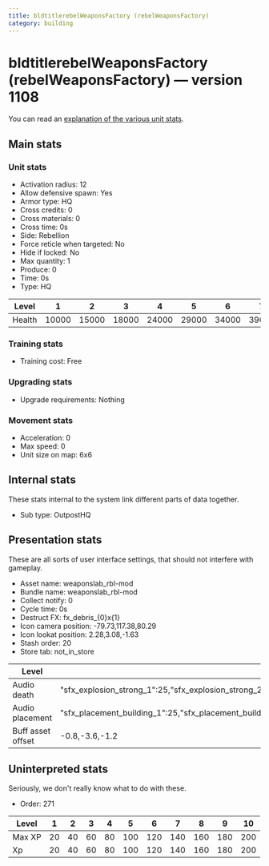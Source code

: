 ```yaml
---
title: bldtitlerebelWeaponsFactory (rebelWeaponsFactory)
category: building
---
```


# bldtitlerebelWeaponsFactory (rebelWeaponsFactory) — version 1108

You can read an [explanation  of the various unit stats](unitexplained.md).

## Main stats

### Unit stats

  * Activation radius: 12
  * Allow defensive spawn: Yes
  * Armor type: HQ
  * Cross credits: 0
  * Cross materials: 0
  * Cross time: 0s
  * Side: Rebellion
  * Force reticle when targeted: No
  * Hide if locked: No
  * Max quantity: 1
  * Produce: 0
  * Time: 0s
  * Type: HQ

|Level |1    |2    |3    |4    |5    |6    |7    |8    |9    |10   |
|------|-----|-----|-----|-----|-----|-----|-----|-----|-----|-----|
|Health|10000|15000|18000|24000|29000|34000|39000|44000|49000|54000|


### Training stats

  * Training cost: Free

### Upgrading stats

  * Upgrade requirements: Nothing

### Movement stats

  * Acceleration: 0
  * Max speed: 0
  * Unit size on map: 6x6

## Internal stats

These stats internal to the system link different parts of data together.

  * Sub type: OutpostHQ

## Presentation stats

These are all sorts of user interface settings, that should not interfere with gameplay.

  * Asset name: weaponslab_rbl-mod
  * Bundle name: weaponslab_rbl-mod
  * Collect notify: 0
  * Cycle time: 0s
  * Destruct FX: fx_debris_{0}x{1}
  * Icon camera position: -79.73,117.38,80.29
  * Icon lookat position: 2.28,3.08,-1.63
  * Stash order: 20
  * Store tab: not_in_store

|Level            |1                                                                                                                       |2                                                                                                                       |3                                                                                                                       |4                                                                                                                       |5                                                                                                                       |6                                                                                                                       |7                                                                                                                       |8                                                                                                                       |9                                                                                                                       |10                                                                                                                      |
|-----------------|------------------------------------------------------------------------------------------------------------------------|------------------------------------------------------------------------------------------------------------------------|------------------------------------------------------------------------------------------------------------------------|------------------------------------------------------------------------------------------------------------------------|------------------------------------------------------------------------------------------------------------------------|------------------------------------------------------------------------------------------------------------------------|------------------------------------------------------------------------------------------------------------------------|------------------------------------------------------------------------------------------------------------------------|------------------------------------------------------------------------------------------------------------------------|------------------------------------------------------------------------------------------------------------------------|
|Audio death      |"sfx_explosion_strong_1":25,"sfx_explosion_strong_2":25,"sfx_explosion_strong_3":25,"sfx_explosion_strong_4":125        |"sfx_explosion_strong_1":25,"sfx_explosion_strong_2":25,"sfx_explosion_strong_3":25,"sfx_explosion_strong_4":126        |"sfx_explosion_strong_1":25,"sfx_explosion_strong_2":25,"sfx_explosion_strong_3":25,"sfx_explosion_strong_4":127        |"sfx_explosion_strong_1":25,"sfx_explosion_strong_2":25,"sfx_explosion_strong_3":25,"sfx_explosion_strong_4":128        |"sfx_explosion_strong_1":25,"sfx_explosion_strong_2":25,"sfx_explosion_strong_3":25,"sfx_explosion_strong_4":129        |"sfx_explosion_strong_1":25,"sfx_explosion_strong_2":25,"sfx_explosion_strong_3":25,"sfx_explosion_strong_4":130        |"sfx_explosion_strong_1":25,"sfx_explosion_strong_2":25,"sfx_explosion_strong_3":25,"sfx_explosion_strong_4":131        |"sfx_explosion_strong_1":25,"sfx_explosion_strong_2":25,"sfx_explosion_strong_3":25,"sfx_explosion_strong_4":132        |"sfx_explosion_strong_1":25,"sfx_explosion_strong_2":25,"sfx_explosion_strong_3":25,"sfx_explosion_strong_4":133        |"sfx_explosion_strong_1":25,"sfx_explosion_strong_2":25,"sfx_explosion_strong_3":25,"sfx_explosion_strong_4":134        |
|Audio placement  |"sfx_placement_building_1":25,"sfx_placement_building_2":25,"sfx_placement_building_3":25,"sfx_placement_building_4":125|"sfx_placement_building_1":25,"sfx_placement_building_2":25,"sfx_placement_building_3":25,"sfx_placement_building_4":126|"sfx_placement_building_1":25,"sfx_placement_building_2":25,"sfx_placement_building_3":25,"sfx_placement_building_4":127|"sfx_placement_building_1":25,"sfx_placement_building_2":25,"sfx_placement_building_3":25,"sfx_placement_building_4":128|"sfx_placement_building_1":25,"sfx_placement_building_2":25,"sfx_placement_building_3":25,"sfx_placement_building_4":129|"sfx_placement_building_1":25,"sfx_placement_building_2":25,"sfx_placement_building_3":25,"sfx_placement_building_4":130|"sfx_placement_building_1":25,"sfx_placement_building_2":25,"sfx_placement_building_3":25,"sfx_placement_building_4":131|"sfx_placement_building_1":25,"sfx_placement_building_2":25,"sfx_placement_building_3":25,"sfx_placement_building_4":132|"sfx_placement_building_1":25,"sfx_placement_building_2":25,"sfx_placement_building_3":25,"sfx_placement_building_4":133|"sfx_placement_building_1":25,"sfx_placement_building_2":25,"sfx_placement_building_3":25,"sfx_placement_building_4":134|
|Buff asset offset|-0.8,-3.6,-1.2                                                                                                          |-0.8,-3.6,-1.2                                                                                                          |-0.8,-3.6,-1.2                                                                                                          |-1,-3.6,-1.6                                                                                                            |-1.6,-2.4,-1.6                                                                                                          |-1.6,-2.4,-1.6                                                                                                          |-2,-2.2,-2                                                                                                              |-2.6,-1.8,-2.6                                                                                                          |-2.6,-1.8,-2.6                                                                                                          |-2.6,-1.8,-2.6                                                                                                          |


## Uninterpreted stats

Seriously, we don't really know what to do with these.

  * Order: 271

|Level |1 |2 |3 |4 |5  |6  |7  |8  |9  |10 |
|------|--|--|--|--|---|---|---|---|---|---|
|Max XP|20|40|60|80|100|120|140|160|180|200|
|Xp    |20|40|60|80|100|120|140|160|180|200|


